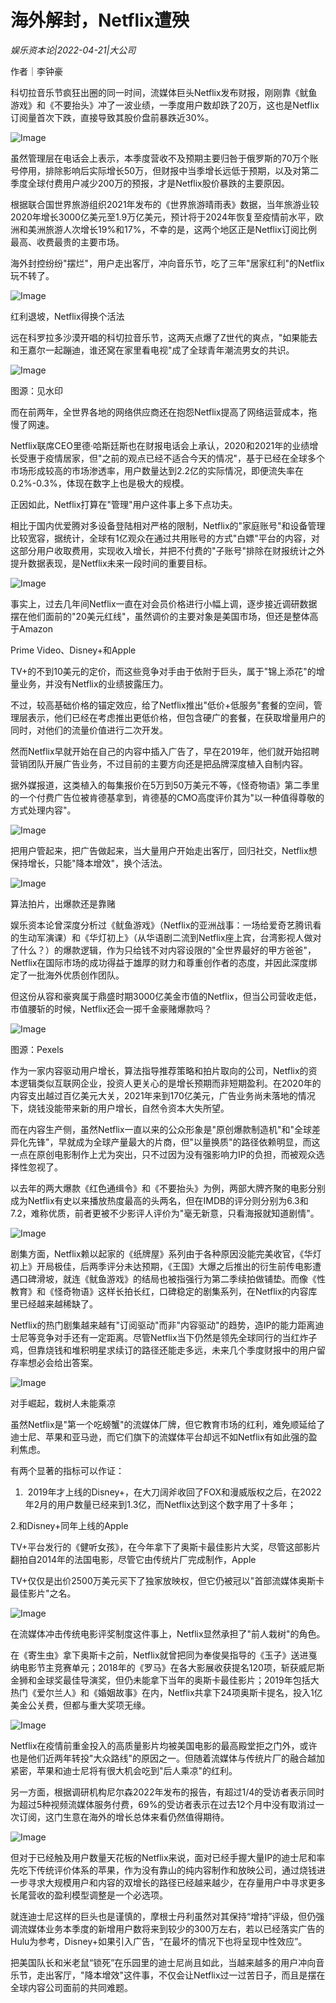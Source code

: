 # 海外解封，Netflix遭殃

*娱乐资本论|2022-04-21|大公司*

作者｜李钟豪

科切拉音乐节疯狂出圈的同一时间，流媒体巨头Netflix发布财报，刚刚靠《鱿鱼游戏》和《不要抬头》冲了一波业绩，一季度用户数却跌了20万，这也是Netflix订阅量首次下跌，直接导致其股价盘前暴跌近30%。

![Image](https://inews.gtimg.com/newsapp_bt/0/14779910564/641)

虽然管理层在电话会上表示，本季度营收不及预期主要归咎于俄罗斯的70万个账号停用，排除影响后实际增长50万，但财报中当季增长远低于预期，以及对第二季度全球付费用户减少200万的预报，才是Netflix股价暴跌的主要原因。

根据联合国世界旅游组织2021年发布的《世界旅游晴雨表》数据，当年旅游业较2020年增长3000亿美元至1.9万亿美元，预计将于2024年恢复至疫情前水平，欧洲和美洲旅游人次增长19%和17%，不幸的是，这两个地区正是Netflix订阅比例最高、收费最贵的主要市场。

海外封控纷纷"摆烂"，用户走出客厅，冲向音乐节，吃了三年"居家红利"的Netflix玩不转了。

![Image](https://inews.gtimg.com/newsapp_bt/0/14779910558/641)

红利退坡，Netflix得换个活法

远在科罗拉多沙漠开唱的科切拉音乐节，这两天点爆了Z世代的爽点，"如果能去和王嘉尔一起蹦迪，谁还窝在家里看电视"成了全球青年潮流男女的共识。

![Image](https://inews.gtimg.com/newsapp_bt/0/14779910594/641)

图源：见水印

而在前两年，全世界各地的网络供应商还在抱怨Netflix提高了网络运营成本，拖慢了网速。

Netflix联席CEO里德·哈斯廷斯也在财报电话会上承认，2020和2021年的业绩增长受惠于疫情居家，但"之前的观点已经不适合今天的情况"，基于已经在全球多个市场形成较高的市场渗透率，用户数量达到2.2亿的实际情况，即便流失率在0.2%-0.3%，体现在数字上也是极大的规模。

正因如此，Netflix打算在"管理"用户这件事上多下点功夫。

相比于国内优爱腾对多设备登陆相对严格的限制，Netflix的"家庭账号"和设备管理比较宽容，据统计，全球有1亿观众在通过共用账号的方式"白嫖"平台的内容，对这部分用户收取费用，实现收入增长，并把不付费的"子账号"排除在财报统计之外提升数据表现，是Netflix未来一段时间的重要目标。

![Image](https://inews.gtimg.com/newsapp_bt/0/14779910576/641)

事实上，过去几年间Netflix一直在对会员价格进行小幅上调，逐步接近调研数据摆在他们面前的"20美元红线"，虽然调价的主要对象是美国市场，但还是整体高于Amazon

 Prime Video、Disney+和Apple 

TV+的不到10美元的定价，而这些竞争对手由于依附于巨头，属于"锦上添花"的增量业务，并没有Netflix的业绩披露压力。

不过，较高基础价格的锚定效应，给了Netflix推出"低价+低服务"套餐的空间，管理层表示，他们已经在考虑推出更低价格，但包含硬广的套餐，在获取增量用户的同时，对他们的流量价值进行二次开发。

然而Netflix早就开始在自己的内容中插入广告了，早在2019年，他们就开始招聘营销团队开展广告业务，不过目前的主要方向还是把品牌深度植入自制内容。

据外媒报道，这类植入的每集报价在5万到50万美元不等，《怪奇物语》第二季里的一个付费广告位被肯德基拿到，肯德基的CMO高度评价其为"以一种值得尊敬的方式处理内容"。

![Image](https://inews.gtimg.com/newsapp_bt/0/14779910596/641)

把用户管起来，把广告做起来，当大量用户开始走出客厅，回归社交，Netflix想保持增长，只能"降本增效"，换个活法。

![Image](https://inews.gtimg.com/newsapp_bt/0/14779910554/641)

算法拍片，出爆款还是靠赌

娱乐资本论曾深度分析过《鱿鱼游戏》（Netflix的亚洲战事：一场给爱奇艺腾讯看的生动军演课）和《华灯初上》（从华语剧二流到Netflix座上宾，台湾影视人做对了什么？）的爆款逻辑，作为只给钱不对内容设限的"全世界最好的甲方爸爸"，Netflix在国际市场的成功得益于雄厚的财力和尊重创作者的态度，并因此深度绑定了一批海外优质创作团队。

但这份从容和豪爽属于鼎盛时期3000亿美金市值的Netflix，但当公司营收走低，市值腰斩的时候，Netflix还会一掷千金豪赌爆款吗？

![Image](https://inews.gtimg.com/newsapp_bt/0/14779910585/641)

图源：Pexels

作为一家内容驱动用户增长，算法指导推荐策略和拍片取向的公司，Netflix的资本逻辑类似互联网企业，投资人更关心的是增长预期而非短期盈利。在2020年的内容支出越过百亿美元大关，2021年来到170亿美元，广告业务尚未落地的情况下，烧钱没能带来新的用户增长，自然令资本大失所望。

而在内容生产侧，虽然Netflix一直以来的公众形象是"原创爆款制造机"和"全球差异化先锋"，早就成为全球产量最大的片商，但"以量换质"的路径依赖明显，而这一点在原创电影制作上尤为突出，只不过因为没有强影响力IP的负担，而被观众选择性忽视了。

以去年的两大爆款《红色通缉令》和《不要抬头》为例，两部大牌齐聚的电影分别成为Netflix有史以来播放热度最高的头两名，但在IMDB的评分则分别为6.3和7.2，难称优质，前者更被不少影评人评价为"毫无新意，只看海报就知道剧情"。

![Image](https://inews.gtimg.com/newsapp_bt/0/14779910595/641)

剧集方面，Netflix赖以起家的《纸牌屋》系列由于各种原因没能完美收官，《华灯初上》开局极佳，后两季评分未达预期，《王国》大爆之后推出的衍生前传电影遭遇口碑滑坡，就连《鱿鱼游戏》的结局也被指强行为第二季续拍做铺垫。而像《性教育》和《怪奇物语》这样长拍长红，口碑稳定的剧集系列，在Netflix的内容库里已经越来越稀缺了。

Netflix的热门剧集越来越有"订阅驱动"而非"内容驱动"的趋势，造IP的能力距离迪士尼等竞争对手还有一定距离。尽管Netflix当下仍然是领先全球同行的当红炸子鸡，但靠烧钱和堆积明星求续订的路径还能走多远，未来几个季度财报中的用户留存率想必会给出答案。

![Image](https://inews.gtimg.com/newsapp_bt/0/14779910556/641)

对手崛起，栽树人未能乘凉

虽然Netflix是"第一个吃螃蟹"的流媒体厂牌，但它教育市场的红利，难免顺延给了迪士尼、苹果和亚马逊，而它们旗下的流媒体平台却远不如Netflix有如此强的盈利焦虑。

有两个显著的指标可以作证：

1.  2019年才上线的Disney+，在大刀阔斧收回了FOX和漫威版权之后，在2022年2月的用户数量已经来到1.3亿，而Netflix达到这个数字用了十多年；

2.和Disney+同年上线的Apple 

TV+平台发行的《健听女孩》，在今年拿下了奥斯卡最佳影片大奖，尽管这部影片翻拍自2014年的法国电影，尽管它由传统片厂完成制作，Apple 

TV+仅仅是出价2500万美元买下了独家放映权，但它仍被冠以"首部流媒体奥斯卡最佳影片"之名。

![Image](https://inews.gtimg.com/newsapp_bt/0/14779910591/641)

在流媒体冲击传统电影评奖制度这件事上，Netflix显然承担了"前人栽树"的角色。

在《寄生虫》拿下奥斯卡之前，Netflix就曾把同为奉俊昊指导的《玉子》送进戛纳电影节主竞赛单元；2018年的《罗马》在各大影展收获提名120项，斩获威尼斯金狮和金球奖最佳导演奖，但仍未能拿下当年的奥斯卡最佳影片；2019年包括大热门《爱尔兰人》和《婚姻故事》在内，Netflix共拿下24项奥斯卡提名，投入1亿美金公关费，但都与重大奖项无缘。

![Image](https://inews.gtimg.com/newsapp_bt/0/14779910588/641)

Netflix在疫情前重金投入的高质量影片均被美国电影的最高殿堂拒之门外，或许也是他们近两年转投"大众路线"的原因之一。但随着流媒体与传统片厂的融合越加紧密，苹果和迪士尼将有很大机会吃到"后人乘凉"的红利。

另一方面，根据调研机构尼尔森2022年发布的报告，有超过1/4的受访者表示同时为超过5种视频流媒体服务付费，69%的受访者表示在过去12个月中没有取消过一次订阅，这门生意在海外的增长总体来看仍然值得期待。

![Image](https://inews.gtimg.com/newsapp_bt/0/14779910579/641)

但对于已经触及用户数量天花板的Netflix来说，面对已经手握大量IP的迪士尼和率先吃下传统评价体系的苹果，作为没有靠山的纯内容制作和放映公司，通过烧钱进一步寻求大规模用户和内容的双增长的路径已经越来越少，在存量用户中寻求更多长尾营收的盈利模型调整是一个必选项。

就连迪士尼这样的巨头也是谨慎的，摩根士丹利虽然对其保持“增持”评级，但仍强调流媒体业务本季度的新增用户数将来到较少的300万左右，若以已经落实广告的Hulu为参考，Disney+如果引入广告，“在最坏的情况下也将呈现中性效应”。

把美国队长和米老鼠“锁死”在乐园里的迪士尼尚且如此，当越来越多的用户冲向音乐节，走出客厅，"降本增效"这件事，不仅会让Netflix过一过苦日子，而且是摆在全球内容公司面前的共同难题。

